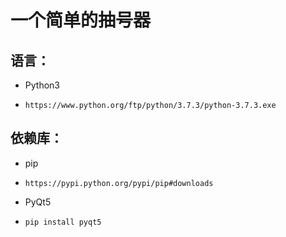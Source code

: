 # 一个简单的抽号器
## 语言：
* Python3
- `https://www.python.org/ftp/python/3.7.3/python-3.7.3.exe`
## 依赖库：
* pip
- `https://pypi.python.org/pypi/pip#downloads`
* PyQt5
- `pip install pyqt5`
